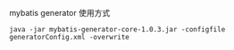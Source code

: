 mybatis generator 使用方式    
```
java -jar mybatis-generator-core-1.0.3.jar -configfile generatorConfig.xml -overwrite
```